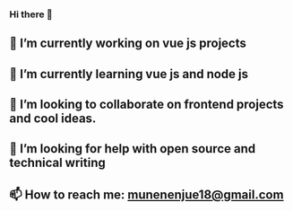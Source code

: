 ### Hi there 👋

<!--
**munene-m/munene-m** is a ✨ _special_ ✨ repository because its `README.md` (this file) appears on your GitHub profile.
-->

## 🔭 I’m currently working on vue js projects
## 🌱 I’m currently learning vue js and node js
## 👯 I’m looking to collaborate on frontend projects and cool ideas.
## 🤔 I’m looking for help with open source and technical writing
## 📫 How to reach me: munenenjue18@gmail.com

